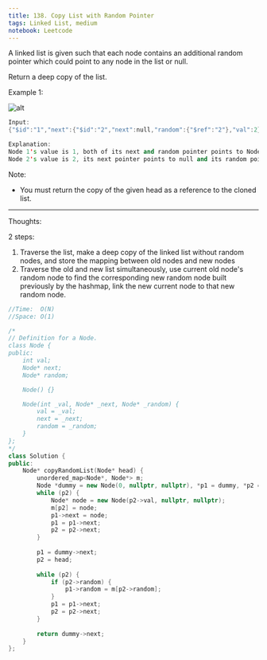 ```yaml
---
title: 138. Copy List with Random Pointer
tags: Linked List, medium
notebook: Leetcode
---
```


A linked list is given such that each node contains an additional random pointer which could point to any node in the list or null.

Return a deep copy of the list.

Example 1:

![alt](https://discuss.leetcode.com/uploads/files/1470150906153-2yxeznm.png)

```c++
Input:
{"$id":"1","next":{"$id":"2","next":null,"random":{"$ref":"2"},"val":2},"random":{"$ref":"2"},"val":1}

Explanation:
Node 1's value is 1, both of its next and random pointer points to Node 2.
Node 2's value is 2, its next pointer points to null and its random pointer points to itself.
``` 

Note:

- You must return the copy of the given head as a reference to the cloned list.

----------
Thoughts:

2 steps:
1. Traverse the list, make a deep copy of the linked list without random nodes, and store the mapping between old nodes and new nodes
2. Traverse the old and new list simultaneously, use current old node's random node to find the corresponding new random node built previously by the hashmap, link the new current node to that new random node.

```c++
//Time:  O(N)
//Space: O(1)

/*
// Definition for a Node.
class Node {
public:
    int val;
    Node* next;
    Node* random;

    Node() {}

    Node(int _val, Node* _next, Node* _random) {
        val = _val;
        next = _next;
        random = _random;
    }
};
*/
class Solution {
public:
    Node* copyRandomList(Node* head) {
        unordered_map<Node*, Node*> m;
        Node *dummy = new Node(0, nullptr, nullptr), *p1 = dummy, *p2 = head;
        while (p2) {
            Node* node = new Node(p2->val, nullptr, nullptr);
            m[p2] = node;
            p1->next = node;
            p1 = p1->next;
            p2 = p2->next;
        }
        
        p1 = dummy->next;
        p2 = head;
        
        while (p2) {
            if (p2->random) {
                p1->random = m[p2->random];
            }
            p1 = p1->next;
            p2 = p2->next;
        }
        
        return dummy->next;
    }
};
```
